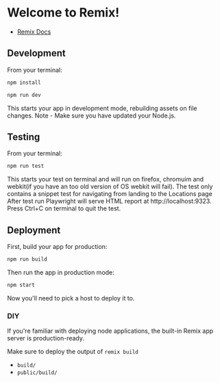 # Welcome to Remix!

- [Remix Docs](https://remix.run/docs)

## Development

From your terminal:

```sh
npm install
```

```sh
npm run dev
```

This starts your app in development mode, rebuilding assets on file changes. Note - Make sure you have updated your Node.js.

## Testing

From your terminal:

```sh
npm run test
```

This starts your test on terminal and will run on firefox, chromuim and webkit(if you have an too old version of OS webkit will fail).
The test only contains a snippet test for navigating from landing to the Locations page
After test run Playwright will serve HTML report at http://localhost:9323. Press Ctrl+C on terminal to quit the test.

## Deployment

First, build your app for production:

```sh
npm run build
```

Then run the app in production mode:

```sh
npm start
```

Now you'll need to pick a host to deploy it to.

### DIY

If you're familiar with deploying node applications, the built-in Remix app server is production-ready.

Make sure to deploy the output of `remix build`

- `build/`
- `public/build/`

